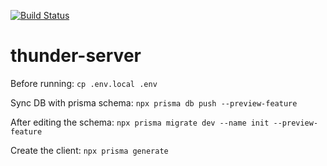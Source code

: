 
[![Build Status](https://drone.simoneromano.eu/api/badges/simoneromano96/thunder-server/status.svg)](https://drone.simoneromano.eu/simoneromano96/thunder-server)

# thunder-server

Before running: `cp .env.local .env` 

Sync DB with prisma schema: `npx prisma db push --preview-feature`

After editing the schema: `npx prisma migrate dev --name init --preview-feature`

Create the client: `npx prisma generate`
